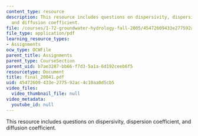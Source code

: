 ```yaml
---
content_type: resource
description: This resource includes questions on dispersivity, dispersion coefficient,
  and diffusion coefficient.
file: /courses/1-72-groundwater-hydrology-fall-2005/45472609433e277592ac4c10aa0d5cb5_final_20041.pdf
file_type: application/pdf
learning_resource_types:
- Assignments
ocw_type: OCWFile
parent_title: Assignments
parent_type: CourseSection
parent_uid: b7ae3287-bb66-f7d3-5a1a-6d192ceeb6f5
resourcetype: Document
title: final_20041.pdf
uid: 45472609-433e-2775-92ac-4c10aa0d5cb5
video_files:
  video_thumbnail_file: null
video_metadata:
  youtube_id: null
---
```

This resource includes questions on dispersivity, dispersion coefficient, and diffusion coefficient.

